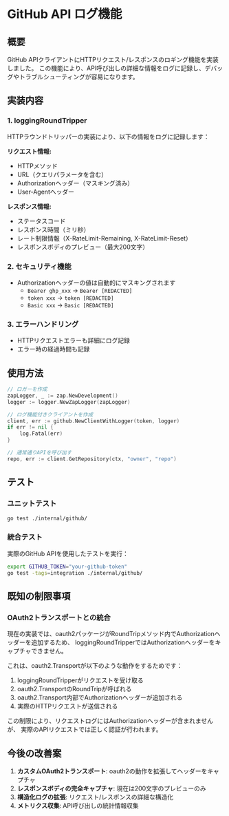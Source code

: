 # GitHub API ログ機能

## 概要

GitHub APIクライアントにHTTPリクエスト/レスポンスのロギング機能を実装しました。
この機能により、API呼び出しの詳細な情報をログに記録し、デバッグやトラブルシューティングが容易になります。

## 実装内容

### 1. loggingRoundTripper

HTTPラウンドトリッパーの実装により、以下の情報をログに記録します：

**リクエスト情報:**
- HTTPメソッド
- URL（クエリパラメータを含む）
- Authorizationヘッダー（マスキング済み）
- User-Agentヘッダー

**レスポンス情報:**
- ステータスコード
- レスポンス時間（ミリ秒）
- レート制限情報（X-RateLimit-Remaining, X-RateLimit-Reset）
- レスポンスボディのプレビュー（最大200文字）

### 2. セキュリティ機能

- Authorizationヘッダーの値は自動的にマスキングされます
  - `Bearer ghp_xxx` → `Bearer [REDACTED]`
  - `token xxx` → `token [REDACTED]`
  - `Basic xxx` → `Basic [REDACTED]`

### 3. エラーハンドリング

- HTTPリクエストエラーも詳細にログ記録
- エラー時の経過時間も記録

## 使用方法

```go
// ロガーを作成
zapLogger, _ := zap.NewDevelopment()
logger := logger.NewZapLogger(zapLogger)

// ログ機能付きクライアントを作成
client, err := github.NewClientWithLogger(token, logger)
if err != nil {
    log.Fatal(err)
}

// 通常通りAPIを呼び出す
repo, err := client.GetRepository(ctx, "owner", "repo")
```

## テスト

### ユニットテスト

```bash
go test ./internal/github/
```

### 統合テスト

実際のGitHub APIを使用したテストを実行：

```bash
export GITHUB_TOKEN="your-github-token"
go test -tags=integration ./internal/github/
```

## 既知の制限事項

### OAuth2トランスポートとの統合

現在の実装では、oauth2パッケージがRoundTripメソッド内でAuthorizationヘッダーを追加するため、
loggingRoundTripperではAuthorizationヘッダーをキャプチャできません。

これは、oauth2.Transportが以下のような動作をするためです：
1. loggingRoundTripperがリクエストを受け取る
2. oauth2.TransportのRoundTripが呼ばれる
3. oauth2.Transport内部でAuthorizationヘッダーが追加される
4. 実際のHTTPリクエストが送信される

この制限により、リクエストログにはAuthorizationヘッダーが含まれませんが、
実際のAPIリクエストでは正しく認証が行われます。

## 今後の改善案

1. **カスタムOAuth2トランスポート**: oauth2の動作を拡張してヘッダーをキャプチャ
2. **レスポンスボディの完全キャプチャ**: 現在は200文字のプレビューのみ
3. **構造化ログの拡張**: リクエスト/レスポンスの詳細な構造化
4. **メトリクス収集**: API呼び出しの統計情報収集